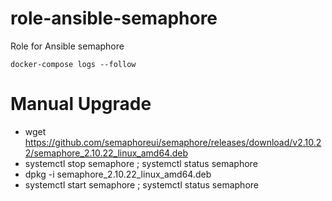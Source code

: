 # role-ansible-semaphore
Role for Ansible semaphore


``
docker-compose logs --follow
``



# Manual Upgrade
- wget https://github.com/semaphoreui/semaphore/releases/download/v2.10.22/semaphore_2.10.22_linux_amd64.deb
- systemctl stop semaphore ; systemctl status semaphore
- dpkg -i semaphore_2.10.22_linux_amd64.deb
- systemctl start semaphore ; systemctl status semaphore



